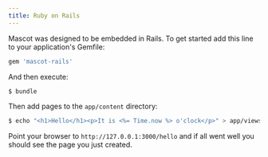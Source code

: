 ```yaml
---
title: Ruby on Rails
---
```


Mascot was designed to be embedded in Rails. To get started add this line to your application's Gemfile:

```ruby
gem 'mascot-rails'
```

And then execute:

```bash
$ bundle
```

Then add pages to the `app/content` directory:

```bash
$ echo "<h1>Hello</h1><p>It is <%= Time.now %> o'clock</p>" > app/views/pages/hello.html.erb
```

Point your browser to `http://127.0.0.1:3000/hello` and if all went well you should see the page you just created.
